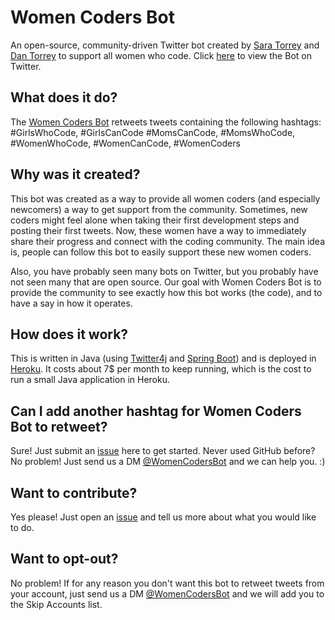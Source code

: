 # Women Coders Bot

An open-source, community-driven Twitter bot created by [Sara Torrey](https://github.com/SaraTorrey) and [Dan Torrey](https://github.com/danotorrey) to support all women who code. Click [here](https://twitter.com/WomenCodersBot) to view the Bot on Twitter.

## What does it do?

The [Women Coders Bot](https://twitter.com/WomenCodersBot) retweets tweets containing the following hashtags: #GirlsWhoCode, #GirlsCanCode  #MomsCanCode, #MomsWhoCode, #WomenWhoCode, #WomenCanCode, #WomenCoders 

## Why was it created?

This bot was created as a way to provide all women coders (and especially newcomers) a way to get support from the 
community. Sometimes, new coders might feel alone when taking their first development steps and posting their first 
tweets. Now, these women have a way to immediately share their progress and connect with the coding community. 
The main idea is, people can follow this bot to easily support these new women coders.

Also, you have probably seen many bots on Twitter, but you probably have not seen many that are open source. 
Our goal with Women Coders Bot is to provide the community to see exactly how this bot works (the code), and to have 
a say in how it operates. 

## How does it work?

This is written in Java (using [Twitter4j](https://github.com/Twitter4J/Twitter4J) and [Spring Boot](http://spring.io/projects/spring-boot))
and is deployed in [Heroku](http://heroku.com). It costs about 7$ per month to keep running, which is the cost to run a small Java application in Heroku.

## Can I add another hashtag for Women Coders Bot to retweet?

Sure! Just submit an [issue](https://github.com/SaraTorrey/women-coders-bot/issues) here to get started. Never used 
GitHub before? No problem! Just send us a DM [@WomenCodersBot](https://twitter.com/WomenCodersBot) and we can help you. :)

## Want to contribute?

Yes please! Just open an [issue](https://github.com/SaraTorrey/women-coders-bot/issues) and tell us more about what you would like to do. 

## Want to opt-out?

No problem! If for any reason you don't want this bot to retweet tweets from your account, just send us a DM [@WomenCodersBot](https://twitter.com/WomenCodersBot)
and we will add you to the Skip Accounts list.
